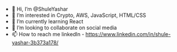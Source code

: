 - 👋 Hi, I’m @ShuleYashar
- 👀 I’m interested in Crypto, AWS, JavaScript, HTML/CSS
- 🌱 I’m currently learning React
- 💞️ I’m looking to collaborate on social media
- 📫 How to reach me linkedIn - https://www.linkedin.com/in/shule-yashar-3b373a178/

